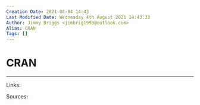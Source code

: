 ```yaml
---
Creation Date: 2021-08-04 14:43
Last Modified Date: Wednesday 4th August 2021 14:43:33
Author: Jimmy Briggs <jimbrig1993@outlook.com>
Alias: CRAN
Tags: []
---
```


# CRAN

***

Links: 

Sources:

